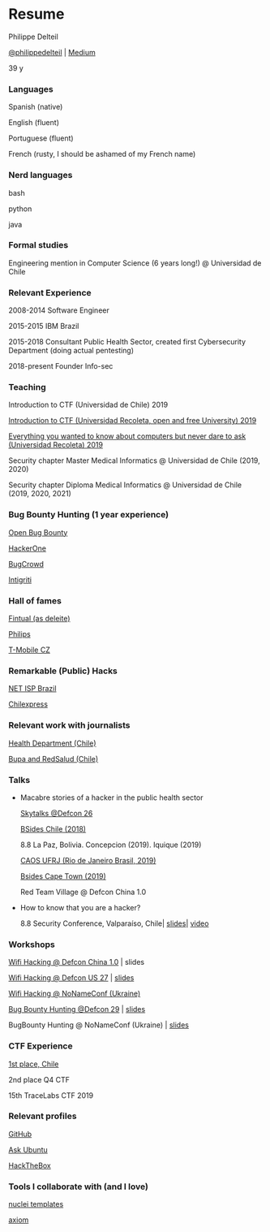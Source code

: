 # Resume 
Philippe Delteil

[@philippedelteil](https://twitter.com/PhilippeDelteil) | [Medium](https://pdelteil.medium.com)

39 y

### Languages    
Spanish (native)

English (fluent)

Portuguese (fluent) 

French (rusty, I should be ashamed of my French name)

### Nerd languages 
bash 

python

java

### Formal studies

Engineering mention in Computer Science (6 years long!) @ Universidad de Chile

### Relevant Experience

2008-2014 Software Engineer

2015-2015 IBM Brazil

2015-2018 Consultant Public Health Sector, created first Cybersecurity Department (doing actual pentesting)

2018-present Founder Info-sec 
  
### Teaching

Introduction to CTF (Universidad de Chile) 2019

[Introduction to CTF (Universidad Recoleta, open and free University) 2019](https://ucampus.uarecoleta.cl/m/catalogo/?semestre=20191#id=123)

[Everything you wanted to know about computers but never dare to ask (Universidad Recoleta) 2019](https://ucampus.uarecoleta.cl/m/catalogo/?semestre=20191#id=47)

Security chapter Master Medical Informatics @ Universidad de Chile (2019, 2020)

Security chapter Diploma Medical Informatics @ Universidad de Chile (2019, 2020, 2021)
  

### Bug Bounty Hunting (1 year experience)

[Open Bug Bounty](https://www.openbugbounty.org/researchers/PhilippeDelteil/)

[HackerOne](https://hackerone.com/fdeleite)

[BugCrowd](https://bugcrowd.com/deleite)

[Intigriti](https://app.intigriti.com/researcher/profile/deleite)
  

### Hall of fames
[Fintual (as deleite)](https://fintual.com/hall-of-fame.txt)

[Philips](https://www.philips.com/a-w/security/coordinated-vulnerability-disclosure/hall-of-honors.html)

[T-Mobile CZ](https://www.t-mobile.cz/bug-bounty/zed-slavy) 
 
### Remarkable (Public) Hacks
[NET ISP Brazil](https://medium.com/hacking-info-sec/como-hacki%C3%A9-al-proveedor-de-internet-m%C3%A1s-grande-de-brasil-c2997d1b6e74)

[Chilexpress](https://medium.com/colecci%C3%B3n-de-vulnerabilidades/vulnerabilidad-bypass-de-autentificaci%C3%B3n-chilexpress-9dc82941e22f)

  
### Relevant work with journalists

[Health Department (Chile)](https://www.ciperchile.cl/2016/03/05/grave-falla-en-la-red-del-minsal-dejo-expuesta-informacion-confidencial-de-pacientes/)

[Bupa and RedSalud (Chile)](https://twitter.com/NYC_Prod/status/1354165107417362437)

 
### Talks

- Macabre stories of a hacker in the public health sector

    [Skytalks @Defcon 26](https://docs.google.com/presentation/d/1J7o76FTkxmujaVbkhNuJTeOctmXwmhLWilSqSvLCiYg/edit#slide=id.p)

    [BSides Chile (2018)](https://welcu.com/bsidescl/bsidescl-latam)

    8.8 La Paz, Bolivia. Concepcion (2019). Iquique (2019)

    [CAOS UFRJ (Rio de Janeiro Brasil, 2019)](https://caos.ufrj.br/2019/09/09/philippe-delteil/)

    [Bsides Cape Town (2019)](https://www.youtube.com/watch?v=nr8opyQXdHs) 

    Red Team Village @ Defcon China 1.0

- How to know that you are a hacker?

    8.8 Security Conference, Valparaíso, Chile| [slides](http://bit.ly/ComosaberHacker8dot8Valpo)| [video](https://www.youtube.com/watch?v=my7FoJnva5I)

### Workshops

[Wifi Hacking @ Defcon China 1.0](https://defcon.org/html/dc-china-1/dc-cn-1-workshops.html#Delteil) | slides

[Wifi Hacking @ Defcon US 27](https://media.defcon.org/DEF%20CON%2027/DEF%20CON%2027%20program.pdf) | [slides](https://docs.google.com/presentation/d/1HdJ5Uh-v07sP7dQ2rtvr9GOZ-AaGwVpPNKKlJVaKDO0/edit?usp=sharing) 

[Wifi Hacking @ NoNameConf (Ukraine)](https://docs.google.com/presentation/d/1Tiu9Nw7RWXrgbcRzPCc2Kjf5enapTDMOv2jxRYKQ3Ck/edit?usp=sharing)

[Bug Bounty Hunting @Defcon 29](https://forum.defcon.org/node/237322) | [slides](https://docs.google.com/presentation/d/1QgRK6fvSkjctzEijApxURdsU7ifjDi0i6mRd4iHlHT8/edit?usp=sharing)

BugBounty Hunting @ NoNameConf (Ukraine) | [slides](https://docs.google.com/presentation/d/12fZU5n-KDAH7wN-z5TPmYB3gCezyl_lb1MwpVzlXO9s/edit?usp=sharing)

  
### CTF Experience
[1st place, Chile](https://pdichile.cl/centro-de-prensa/detalle-prensa/2018/10/31/valpara%C3%ADso-organiz%C3%B3-primer-mes-de-la-ciberseguridad)  

2nd place Q4 CTF 

15th TraceLabs CTF 2019 


### Relevant profiles

[GitHub](https://github.com/pdelteil)

[Ask Ubuntu](https://askubuntu.com/users/317657/philippe-delteil)

[HackTheBox](https://app.hackthebox.eu/profile/54430)


### Tools I collaborate with (and I love)																												
[nuclei templates](https://github.com/projectdiscovery/nuclei-templates)

[axiom](https://github.com/pry0cc/axiom)
